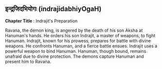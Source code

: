 ## इन्द्रजिदभियोगः (indrajidabhiyOgaH)
**Chapter Title** : Indrajit's Preparation

Ravana, the demon king, is angered by the death of his son Aksha at Hanuman's hands. He orders his son Indrajit, a master of weapons, to fight Hanuman. Indrajit, known for his prowess, prepares for battle with divine weapons. He confronts Hanuman, and a fierce battle ensues. Indrajit uses a powerful weapon to bind Hanuman. Hanuman, though bound, remains unafraid due to divine protection. The demons capture Hanuman and present him to Ravana.